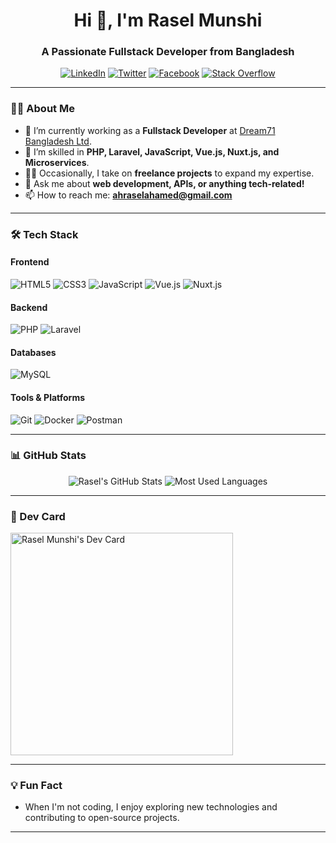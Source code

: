 <h1 align="center">Hi 👋, I'm Rasel Munshi</h1>
<h3 align="center">A Passionate Fullstack Developer from Bangladesh</h3>

<p align="center">
  <a href="https://www.linkedin.com/in/ahraselahamed/"><img src="https://img.shields.io/badge/LinkedIn-0077B5?style=for-the-badge&logo=linkedin&logoColor=white" alt="LinkedIn"></a>
  <a href="https://twitter.com/ahraselahamed"><img src="https://img.shields.io/badge/Twitter-1DA1F2?style=for-the-badge&logo=twitter&logoColor=white" alt="Twitter"></a>
  <a href="https://facebook.com/ahraselahamed"><img src="https://img.shields.io/badge/Facebook-1877F2?style=for-the-badge&logo=facebook&logoColor=white" alt="Facebook"></a>
  <a href="https://stackoverflow.com/users/6441801/ah-rasel"><img src="https://img.shields.io/badge/Stack_Overflow-FE7A16?style=for-the-badge&logo=stack-overflow&logoColor=white" alt="Stack Overflow"></a>
</p>

---

### 👨‍💻 About Me

- 🔭 I’m currently working as a **Fullstack Developer** at [Dream71 Bangladesh Ltd](https://www.dream71.com/).
- 🌱 I’m skilled in **PHP, Laravel, JavaScript, Vue.js, Nuxt.js, and Microservices**.
- 👨‍💻 Occasionally, I take on **freelance projects** to expand my expertise.
- 💬 Ask me about **web development, APIs, or anything tech-related!**
- 📫 How to reach me: **ahraselahamed@gmail.com**

---

### 🛠️ Tech Stack

#### Frontend
![HTML5](https://img.shields.io/badge/HTML5-E34F26?style=for-the-badge&logo=html5&logoColor=white)
![CSS3](https://img.shields.io/badge/CSS3-1572B6?style=for-the-badge&logo=css3&logoColor=white)
![JavaScript](https://img.shields.io/badge/JavaScript-F7DF1E?style=for-the-badge&logo=javascript&logoColor=black)
![Vue.js](https://img.shields.io/badge/Vue.js-4FC08D?style=for-the-badge&logo=vue.js&logoColor=white)
![Nuxt.js](https://img.shields.io/badge/Nuxt.js-00C58E?style=for-the-badge&logo=nuxt.js&logoColor=white)

#### Backend
![PHP](https://img.shields.io/badge/PHP-777BB4?style=for-the-badge&logo=php&logoColor=white)
![Laravel](https://img.shields.io/badge/Laravel-FF2D20?style=for-the-badge&logo=laravel&logoColor=white)


#### Databases
![MySQL](https://img.shields.io/badge/MySQL-4479A1?style=for-the-badge&logo=mysql&logoColor=white)


#### Tools & Platforms
![Git](https://img.shields.io/badge/Git-F05032?style=for-the-badge&logo=git&logoColor=white)
![Docker](https://img.shields.io/badge/Docker-2496ED?style=for-the-badge&logo=docker&logoColor=white)
![Postman](https://img.shields.io/badge/Postman-FF6C37?style=for-the-badge&logo=postman&logoColor=white)

---

### 📊 GitHub Stats

<p align="center">
  <img src="https://github-readme-stats.vercel.app/api?username=raselcse33&show_icons=true&theme=vue&count_private=true&layout=compact" alt="Rasel's GitHub Stats" />
  <img src="https://github-readme-stats.vercel.app/api/top-langs/?username=raselcse33&count_private=true&layout=compact" alt="Most Used Languages" />
</p>

---

### 🎯 Dev Card

<a href="https://app.daily.dev/raselcse33"><img src="https://api.daily.dev/devcards/v2/cGEIe5rqpqVsiXJS7gNpL.png?type=default&r=jol" width="356" alt="Rasel Munshi's Dev Card"/></a>

---

### 💡 Fun Fact
- When I'm not coding, I enjoy exploring new technologies and contributing to open-source projects.

---


